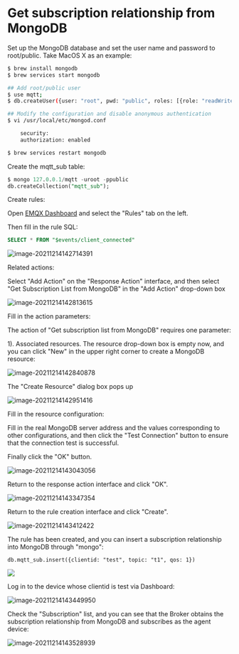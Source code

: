# Get subscription relationship from MongoDB

Set up the MongoDB database and set the user name and password to root/public. Take MacOS X as an example:
```bash
$ brew install mongodb
$ brew services start mongodb

## Add root/public user
$ use mqtt;
$ db.createUser({user: "root", pwd: "public", roles: [{role: "readWrite", db: "mqtt"}]});

## Modify the configuration and disable anonymous authentication
$ vi /usr/local/etc/mongod.conf

    security:
    authorization: enabled

$ brew services restart mongodb
```

Create the mqtt_sub table:
```sql
$ mongo 127.0.0.1/mqtt -uroot -ppublic
db.createCollection("mqtt_sub");
```

Create rules:

Open [EMQX Dashboard](http://127.0.0.1:18083/#/rules) and select the "Rules" tab on the left.

Then fill in the rule SQL:

```sql
SELECT * FROM "$events/client_connected"
```

![image-20211214142714391](./assets/rule-engine/mongo_sub_01.png)

Related actions:

Select "Add Action" on the "Response Action" interface, and then select "Get Subscription List from MongoDB" in the "Add Action" drop-down box

![image-20211214142813615](./assets/rule-engine/mongo_sub_02.png)

Fill in the action parameters:

The action of "Get subscription list from MongoDB" requires one parameter:

1). Associated resources. The resource drop-down box is empty now, and you can click "New" in the upper right corner to create a MongoDB  resource:

![image-20211214142840878](./assets/rule-engine/mongo_sub_03.png)

The "Create Resource" dialog box pops up

![image-20211214142951416](./assets/rule-engine/mongo_sub_04.png)

Fill in the resource configuration:

Fill in the real MongoDB  server address and the values corresponding to other configurations, and then click the "Test Connection" button to ensure that the connection test is successful.

Finally click the "OK" button.

![image-20211214143043056](./assets/rule-engine/mongo_sub_05.png)

Return to the response action interface and click "OK".

![image-20211214143347354](./assets/rule-engine/mongo_sub_06.png)

Return to the rule creation interface and click "Create".

![image-20211214143412422](./assets/rule-engine/mongo_sub_07.png)

The rule has been created, and you can insert a subscription relationship into MongoDB through "mongo":

```
db.mqtt_sub.insert({clientid: "test", topic: "t1", qos: 1})
```

![](./assets/rule-engine/mongo_sub_08.png)

Log in to the device whose clientid is test via Dashboard:

![image-20211214143449950](./assets/rule-engine/mongo_sub_09.png)

Check the "Subscription" list, and you can see that the Broker obtains the subscription relationship from MongoDB and subscribes as the agent device:

![image-20211214143528939](./assets/rule-engine/mongo_sub_10.png)
